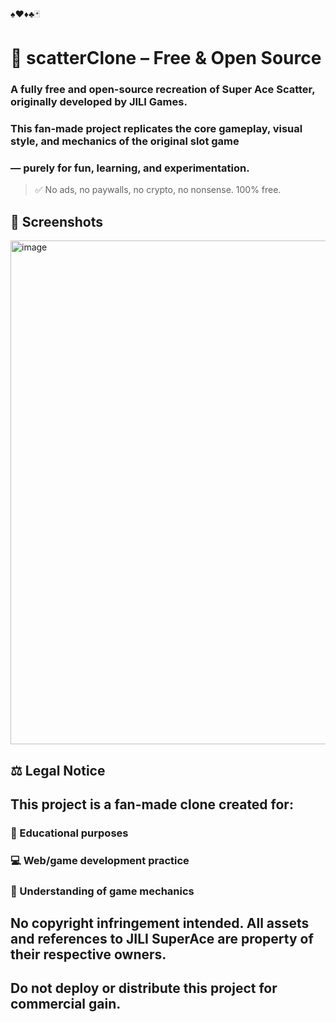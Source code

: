 ♠️♥️♦️♣️🃏

# 🎰 scatterClone – Free & Open Source

### A fully free and open-source recreation of **Super Ace Scatter**, originally developed by **JILI Games**.
### This fan-made project replicates the core gameplay, visual style, and mechanics of the original slot game 
### — purely for fun, learning, and experimentation.

> ✅ No ads, no paywalls, no crypto, no nonsense. 100% free.

## 📸 Screenshots

<img width="813" height="806" alt="image" src="https://github.com/user-attachments/assets/4acc631f-a153-4cec-866a-c35eef503226" />

## ⚖️ Legal Notice

## This project is a fan-made clone created for:

### 🧪 Educational purposes
### 💻 Web/game development practice
### 🧩 Understanding of game mechanics

## No copyright infringement intended. All assets and references to JILI SuperAce are property of their respective owners.
## Do not deploy or distribute this project for commercial gain.
